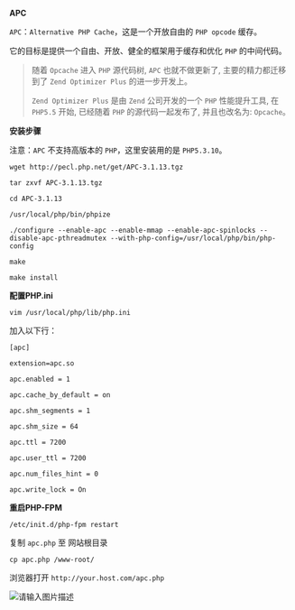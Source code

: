 **APC**

`APC`：`Alternative PHP Cache`，这是一个开放自由的 `PHP opcode` 缓存。

它的目标是提供一个自由、开放、健全的框架用于缓存和优化 `PHP` 的中间代码。

> 随着 `Opcache` 进入 `PHP` 源代码树, `APC` 也就不做更新了, 主要的精力都迁移到了 `Zend Optimizer Plus` 的进一步开发上。
> 
> `Zend Optimizer Plus` 是由 `Zend` 公司开发的一个 `PHP` 性能提升工具, 在 `PHP5.5` 开始, 已经随着 `PHP` 的源代码一起发布了, 并且也改名为: `Opcache`。

**安装步骤**

注意：`APC` 不支持高版本的 `PHP`，这里安装用的是 `PHP5.3.10`。

    wget http://pecl.php.net/get/APC-3.1.13.tgz

    tar zxvf APC-3.1.13.tgz

    cd APC-3.1.13

    /usr/local/php/bin/phpize

    ./configure --enable-apc --enable-mmap --enable-apc-spinlocks --disable-apc-pthreadmutex --with-php-config=/usr/local/php/bin/php-config

    make

    make install

**配置PHP.ini**

    vim /usr/local/php/lib/php.ini

加入以下行：

    [apc]

    extension=apc.so

    apc.enabled = 1

    apc.cache_by_default = on

    apc.shm_segments = 1

    apc.shm_size = 64

    apc.ttl = 7200

    apc.user_ttl = 7200

    apc.num_files_hint = 0

    apc.write_lock = On

**重启PHP-FPM**

    /etc/init.d/php-fpm restart

复制 `apc.php` 至 网站根目录

    cp apc.php /www-root/

浏览器打开 `http://your.host.com/apc.php`

![请输入图片描述][1]


  [1]: http://segmentfault.com/img/bVcHJW